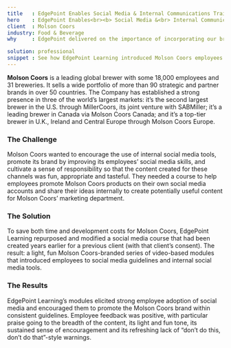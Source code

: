 ```yaml
---
title   : EdgePoint Enables Social Media & Internal Communications Training
hero    : EdgePoint Enables<br><b> Social Media &<br> Internal Communications<br> Training</b>
client  : Molson Coors
industry: Food & Beverage
why     : EdgePoint delivered on the importance of incorporating our brands and products in all levels of the project from audio to each visual element.

solution: professional
snippet : See how EdgePoint Learning introduced Molson Coors employees to the Company’s social media guidelines and tools.
---
```


**Molson Coors** is a leading global brewer with some 18,000 employees and 31 breweries. It sells a wide portfolio of more than 90 strategic and partner brands in over 50 countries. The Company has established a strong presence in three of the world’s largest markets: it’s the second largest brewer in the U.S. through MillerCoors, its joint venture with SABMiller; it’s a leading brewer in Canada via Molson Coors Canada; and it’s a top-tier brewer in U.K., Ireland and Central Europe through Molson Coors Europe.

### The Challenge
Molson Coors wanted to encourage the use of internal social media tools, promote its brand by improving its employees’ social media skills, and cultivate a sense of responsibility so that the content created for these channels was fun, appropriate and tasteful. They needed a course to help employees promote Molson Coors products on their own social media accounts and share their ideas internally to create potentially useful content for Molson Coors’ marketing department.

### The Solution
To save both time and development costs for Molson Coors, EdgePoint Learning repurposed and modified a social media course that had been created years earlier for a previous client (with that client’s consent). The result: a light, fun Molson Coors-branded series of video-based modules that introduced employees to social media guidelines and internal social media tools.

### The Results
EdgePoint Learning’s modules elicited strong employee adoption of social media and encouraged them to promote the Molson Coors brand within consistent guidelines. Employee feedback was positive, with particular praise going to the breadth of the content, its light and fun tone, its sustained sense of encouragement and its refreshing lack of “don’t do this, don’t do that”-style warnings.
